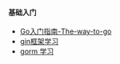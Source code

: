#### 基础入门
+ [Go入门指南-The-way-to-go](https://github.com/Unknwon/the-way-to-go_ZH_CN)
+ [gin框架学习](https://gin-gonic.com/)
+ [gorm 学习](https://gorm.io/)

